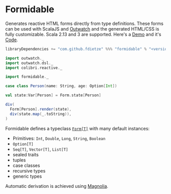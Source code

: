 # Formidable

Generates reactive HTML forms directly from type definitions. These forms can be used with ScalaJS and [Outwatch](github.com/outwatch/outwatch) and the generated HTML/CSS is fully customizable. Scala 2.13 and 3 are supported. Here's a [Demo](https://fdietze.github.io/formidable) and it's [Code](demo/src/main/scala/Main.scala).

```scala
libraryDependencies += "com.github.fdietze" %%% "formidable" % "<version>"
```

```scala
import outwatch._
import outwatch.dsl._
import colibri.reactive._

import formidable._

case class Person(name: String, age: Option[Int])

val state:Var[Person] = Form.state[Person]

div(
  Form[Person].render(state),
  div(state.map(_.toString)),
)
```

Formidable defines a typeclass [`Form[T]`](formidable/src/main/scala/Form.scala) with many default instances:
- Primitives: `Int`, `Double`, `Long`, `String`, `Boolean`
- `Option[T]`
- `Seq[T]`, `Vector[T]`, `List[T]`
- sealed traits
- tuples
- case classes
- recursive types
- generic types

Automatic derivation is achieved using [Magnolia](https://github.com/softwaremill/magnolia).



